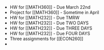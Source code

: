 - HW for [[MATH360]] - Due March 22nd
- Project for [[MATH360]] - Sometime in April
- HW for [[MATH232]] - Due TMRW
- HW for [[MATH232]] - Due TWO DAYS
- HW for [[MATH232]] - Due THREE DAYS
- HW for [[MATH232]] - Due FOUR DAYS
- Three assignments for [[ECON260]]
-